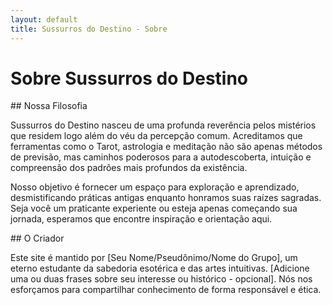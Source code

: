 ```yaml
---
layout: default
title: Sussurros do Destino - Sobre
---
```


# Sobre Sussurros do Destino

<section>
    ## Nossa Filosofia
    <p>
        Sussurros do Destino nasceu de uma profunda reverência pelos mistérios que residem logo além do véu da percepção comum. Acreditamos que ferramentas como o Tarot, astrologia e meditação não são apenas métodos de previsão, mas caminhos poderosos para a autodescoberta, intuição e compreensão dos padrões mais profundos da existência.
    </p>
    <p>
        Nosso objetivo é fornecer um espaço para exploração e aprendizado, desmistificando práticas antigas enquanto honramos suas raízes sagradas. Seja você um praticante experiente ou esteja apenas começando sua jornada, esperamos que encontre inspiração e orientação aqui.
    </p>
</section>
 <section>
    ## O Criador
    <p>
        Este site é mantido por [Seu Nome/Pseudônimo/Nome do Grupo], um eterno estudante da sabedoria esotérica e das artes intuitivas. [Adicione uma ou duas frases sobre seu interesse ou histórico - opcional]. Nós nos esforçamos para compartilhar conhecimento de forma responsável e ética.
    </p>
</section>